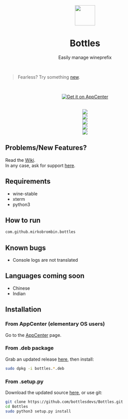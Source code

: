 <div align="center">
  <img src="https://i.imgur.com/hFokdsQ.png" width="64">
  <h1 align="center">Bottles</h1>
  <p align="center">Easily manage wineprefix</p>
</div>

<br/>

> Fearless? Try something [new](https://github.com/mirkobrombin/Bottles/tree/master).

<br/>

<p align="center">
  <a href="https://appcenter.elementary.io/com.github.mirkobrombin.bottles">
    <img src="https://appcenter.elementary.io/badge.svg" alt="Get it on AppCenter">
  </a>
</p>

<br/>

<div align="center">
   <a href="https://raw.githubusercontent.com/bottlesdevs/Bottles/v1/LICENSE">
    <img src="https://img.shields.io/badge/License-GPL--3.0-blue.svg">
   </a>
</div>

<div align="center">
    <img  src="https://raw.githubusercontent.com/bottlesdevs/Bottles/v1/data/screenshot-1.png"> <br>
    <img  src="https://raw.githubusercontent.com/bottlesdevs/Bottles/v1/data/screenshot-2.png"> <br>
    <img  src="https://raw.githubusercontent.com/bottlesdevs/Bottles/v1/data/screenshot-3.png"> <br>
    <img  src="https://raw.githubusercontent.com/bottlesdevs/Bottles/v1/data/screenshot-4.png">
</div>

## Problems/New Features?
Read the [Wiki](https://github.com/bottlesdevs/Bottles/wiki).  
In any case, ask for support [here](https://github.com/bottlesdevs/Bottles/issues/new/choose).

## Requirements
- wine-stable
- xterm
- python3

## How to run
```bash
com.github.mirkobrombin.bottles
```

## Known bugs
- Console logs are not translated

## Languages coming soon
- Chinese
- Indian

## Installation

### From AppCenter (elementary OS users)
Go to the [AppCenter](https://appcenter.elementary.io/com.github.mirkobrombin.bottles) page.

### From .deb package
Grab an updated release [here](https://github.com/bottlesdevs/Bottles/releases/tag/continuous-v1), then install:

```bash
sudo dpkg -i bottles.*.deb
```

### From .setup.py
Download the updated source [here](https://github.com/bottlesdevs/Bottles/archive/v1.zip), or use git:

```bash
git clone https://github.com/bottlesdevs/Bottles.git
cd Bottles
sudo python3 setup.py install
```

